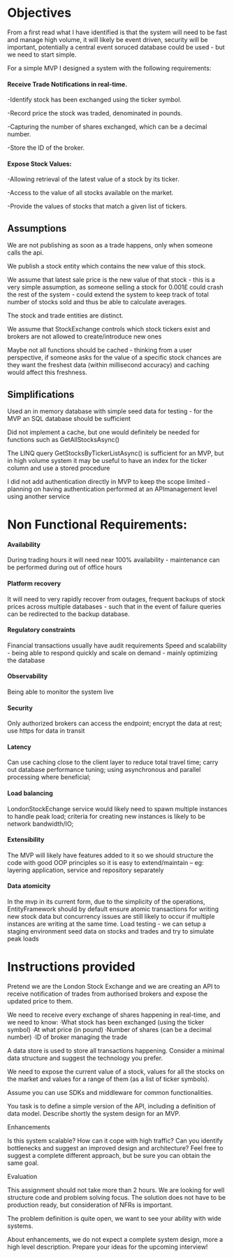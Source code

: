 # Objectives 
From a first read what I have identified is that the system will need to be fast and manage high volume, it will likely be event driven, security will be important, potentially a central event soruced database could be used - but we need to start simple.

For a simple MVP I designed a system with the following requirements:
#### Receive Trade Notifications in real-time.
-Identify stock has been exchanged using the ticker symbol.

-Record price the stock was traded, denominated in pounds.

-Capturing the number of shares exchanged, which can be a decimal number.

-Store the ID of the broker.

#### Expose Stock Values:
-Allowing retrieval of the latest value of a stock by its ticker.

-Access to the value of all stocks available on the market.

-Provide the values of stocks that match a given list of tickers.


## Assumptions
We are not publishing as soon as a trade happens, only when someone calls the api.

We publish a stock entity which contains the new value of this stock.

We assume that latest sale price is the new value of that stock - this is a very simple assumption, as someone selling a stock for 0.001£ could crash the rest of the system - could extend the system to keep track of total number of stocks sold and thus be able to calculate averages.

The stock and trade entities are distinct.

We assume that StockExchange controls which stock tickers exist and brokers are not allowed to create/introduce new ones

Maybe not all functions should be cached - thinking from a user perspective, if someone asks for the value of a specific stock chances are they want the freshest data (within millisecond accuracy) and caching would affect this freshness.

## Simplifications
Used an in memory database with simple seed data for testing - for the MVP an SQL database should be sufficient

Did not implement a cache, but one would definitely be needed for functions such as GetAllStocksAsync()

The LINQ query GetStocksByTickerListAsync() is sufficient for an MVP, but in high volume system it may be useful to have an index for the ticker column and use a stored procedure 

I did not add authentication directly in MVP to keep the scope limited - planning on having authentication performed at an APImanagement level using another service


# Non Functional Requirements:
#### Availability
During trading hours it will need near 100% availability - maintenance can be performed during out of office hours

#### Platform recovery
It will need to very rapidly recover from outages, frequent backups of stock prices across multiple databases - such that in the event of failure queries can be redirected to the backup database.

#### Regulatory constraints 
Financial transactions usually have audit requirements
Speed and scalability - being able to respond quickly and scale on demand - mainly optimizing the database

#### Observability 
Being able to monitor the system live

#### Security 
Only authorized brokers can access the endpoint; encrypt the data at rest; use https for data in transit

#### Latency 
Can use caching close to the client layer to reduce total travel time; carry out database performance tuning; using asynchronous and parallel processing where beneficial;

#### Load balancing 
LondonStockEchange service would likely need to spawn multiple instances to handle peak load; criteria for creating new instances is likely to be network bandwidth/IO;

#### Extensibility 
The MVP will likely have features added to it so we should structure the code with good OOP principles so it is easy to extend/maintain – eg: layering application, service and repository separately 

#### Data atomicity 
In the mvp in its current form, due to the simplicity of the operations, EntityFramework should by default ensure atomic transactions for writing new stock data but concurrency issues are still likely to occur if multiple instances are writing at the same time.
Load testing - we can setup a staging environment seed data on stocks and trades and try to simulate peak loads

# Instructions provided
Pretend we are the London Stock Exchange and we are creating an API to receive notification of trades from authorised brokers and expose the updated price to them.

We need to receive every exchange of shares happening in real-time, and we need to know:
·What stock has been exchanged (using the ticker symbol)
·At what price (in pound)
·Number of shares (can be a decimal number)
·ID of broker managing the trade

A data store is used to store all transactions happening. Consider a minimal data structure and suggest the technology you prefer.

We need to expose the current value of a stock, values for all the stocks on the market and values for a range of them (as a list of ticker symbols).

Assume you can use SDKs and middleware for common functionalities.

You task is to define a simple version of the API, including a definition of data model. Describe shortly the system design for an MVP.

Enhancements

Is this system scalable? How can it cope with high traffic? Can you identify bottlenecks and suggest an improved design and architecture? Feel free to suggest a complete different approach, but be sure you can obtain the same goal.

Evaluation

This assignment should not take more than 2 hours. We are looking for well structure code and problem solving focus. The solution does not have to be production ready, but consideration of NFRs is important.

The problem definition is quite open, we want to see your ability with wide systems.

About enhancements, we do not expect a complete system design, more a high level description. Prepare your ideas for the upcoming interview!  


